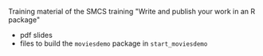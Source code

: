 Training material of the SMCS training "Write and publish your work in an R package"

- pdf slides
- files to build the `moviesdemo` package in `start_moviesdemo`